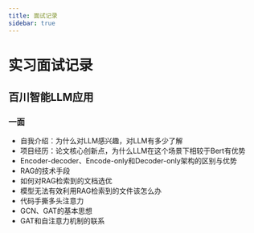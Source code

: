 ```yaml
---
title: 面试记录
sidebar: true
---
```


# 实习面试记录

<ClientOnly>
<title-pv/>
</ClientOnly>

## 百川智能LLM应用

### 一面

* 自我介绍：为什么对LLM感兴趣，对LLM有多少了解
* 项目经历：论文核心创新点，为什么LLM在这个场景下相较于Bert有优势
* Encoder-decoder、Encode-only和Decoder-only架构的区别与优势
* RAG的技术手段
* 如何对RAG检索到的文档选优
* 模型无法有效利用RAG检索到的文件该怎么办
* 代码手撕多头注意力
* GCN、GAT的基本思想
* GAT和自注意力机制的联系

<ClientOnly>
  <leave/>
</ClientOnly/>